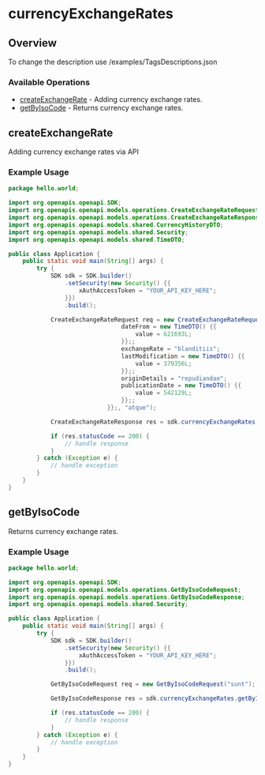 # currencyExchangeRates

## Overview

To change the description use /examples/TagsDescriptions.json

### Available Operations

* [createExchangeRate](#createexchangerate) - Adding currency exchange rates.
* [getByIsoCode](#getbyisocode) - Returns currency exchange rates.

## createExchangeRate

Adding currency exchange rates via API

### Example Usage

```java
package hello.world;

import org.openapis.openapi.SDK;
import org.openapis.openapi.models.operations.CreateExchangeRateRequest;
import org.openapis.openapi.models.operations.CreateExchangeRateResponse;
import org.openapis.openapi.models.shared.CurrencyHistoryDTO;
import org.openapis.openapi.models.shared.Security;
import org.openapis.openapi.models.shared.TimeDTO;

public class Application {
    public static void main(String[] args) {
        try {
            SDK sdk = SDK.builder()
                .setSecurity(new Security() {{
                    xAuthAccessToken = "YOUR_API_KEY_HERE";
                }})
                .build();

            CreateExchangeRateRequest req = new CreateExchangeRateRequest(                new CurrencyHistoryDTO() {{
                                dateFrom = new TimeDTO() {{
                                    value = 621693L;
                                }};;
                                exchangeRate = "blanditiis";
                                lastModification = new TimeDTO() {{
                                    value = 379356L;
                                }};;
                                originDetails = "repudiandae";
                                publicationDate = new TimeDTO() {{
                                    value = 542129L;
                                }};;
                            }};, "atque");            

            CreateExchangeRateResponse res = sdk.currencyExchangeRates.createExchangeRate(req);

            if (res.statusCode == 200) {
                // handle response
            }
        } catch (Exception e) {
            // handle exception
        }
    }
}
```

## getByIsoCode

Returns currency exchange rates.

### Example Usage

```java
package hello.world;

import org.openapis.openapi.SDK;
import org.openapis.openapi.models.operations.GetByIsoCodeRequest;
import org.openapis.openapi.models.operations.GetByIsoCodeResponse;
import org.openapis.openapi.models.shared.Security;

public class Application {
    public static void main(String[] args) {
        try {
            SDK sdk = SDK.builder()
                .setSecurity(new Security() {{
                    xAuthAccessToken = "YOUR_API_KEY_HERE";
                }})
                .build();

            GetByIsoCodeRequest req = new GetByIsoCodeRequest("sunt");            

            GetByIsoCodeResponse res = sdk.currencyExchangeRates.getByIsoCode(req);

            if (res.statusCode == 200) {
                // handle response
            }
        } catch (Exception e) {
            // handle exception
        }
    }
}
```
